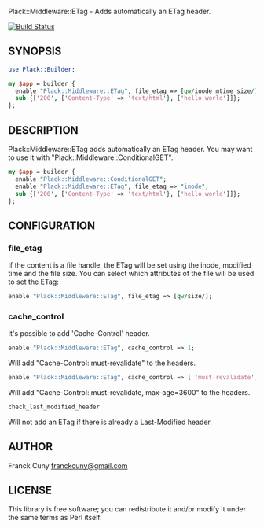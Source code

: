 Plack::Middleware::ETag - Adds automatically an ETag header.

[![Build
Status](https://travis-ci.org/franckcuny/plack-middleware-etag.svg?branch=travis-ci)](https://travis-ci.org/franckcuny/plack-middleware-etag)

## SYNOPSIS

```perl
use Plack::Builder;

my $app = builder {
  enable "Plack::Middleware::ETag", file_etag => [qw/inode mtime size/];
  sub {['200', ['Content-Type' => 'text/html'}, ['hello world']]};
};
```

## DESCRIPTION

Plack::Middleware::ETag adds automatically an ETag header. You may want to use it with
"Plack::Middleware::ConditionalGET".

```perl
my $app = builder {
  enable "Plack::Middleware::ConditionalGET";
  enable "Plack::Middleware::ETag", file_etag => "inode";
  sub {['200', ['Content-Type' => 'text/html'}, ['hello world']]};
};
```

## CONFIGURATION

### file_etag

If the content is a file handle, the ETag will be set using the
inode, modified time and the file size. You can select which
attributes of the file will be used to set the ETag:

```perl
enable "Plack::Middleware::ETag", file_etag => [qw/size/];
```

### cache_control

It's possible to add 'Cache-Control' header.

```perl
enable "Plack::Middleware::ETag", cache_control => 1;
```

Will add "Cache-Control: must-revalidate" to the headers.

```perl
enable "Plack::Middleware::ETag", cache_control => [ 'must-revalidate', 'max-age=3600' ];
```

Will add "Cache-Control: must-revalidate, max-age=3600" to the headers.

```perl
check_last_modified_header
```

Will not add an ETag if there is already a Last-Modified header.

## AUTHOR

Franck Cuny <franckcuny@gmail.com>

## LICENSE

This library is free software; you can redistribute it and/or modify it
under the same terms as Perl itself.

